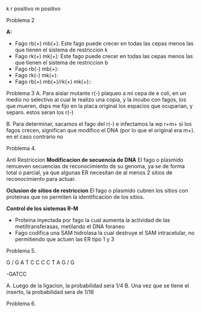 k r positivo m positivo

Problema 2

**A:**
- Fago rb(+) mb(+): Este fago puede crecer en todas las cepas menos las que tienen el sistema de restriccion k 
- Fago rk(+) mk(+): Este fago puede crecer en todas las cepas menos las que tienen el sistema de restriccion b
- Fago rb(-) mb(+):
- Fago rk(-) mk(+):
- Fago rb(+) mb(+)/rk(+) mk(+)::

Problema 3
A. Para aislar mutante r(-) plaqueo a mi cepa de e coli, en un medio no selectivo al cual le realizo una copia, y la incubo con fagos, los que mueren, dsps me fijo en la placa original los espacios que ocuparian, y separo. estos seran los r(-)

B. Para determinar, sacamos el fago del r(-) e infectamos la wp r+m+ si los fagos crecen, significan que modifico el DNA (por lo que el original era m+). en el caso contrario no

Problema 4.

Anti Restriccion
**Modificacion de secuencia de DNA**
El fago o plasmido remueven secuencias de reconocimiento de su genoma, ya se de forma total o parcial, ya que algunas ER necesitan de al menos 2 sitios de reconocimiento para actuar.

**Oclusion de sitios de restriccion**
El fago o plasmido cubren los sitios con proteinas que no permiten la identificacion de los sitios.

**Control de los sistemas R-M**
- Proteina inyectada por fago la cual aumenta la actividad de las metiltransferasas, metilando el DNA foraneo
- Fago codifica una SAM hidrolasa la cual destruye el SAM intracelular, no permitiendo que actuen las ER tipo 1 y 3

Problema 5.

G / G A T C    C
C    C T A G / G


-GATCC

A. Luego de la ligacion, la probabilidad sera 1/4 
B. Una vez que se tiene el inserto, la probabilidad sera de 1/16

Problema 6.

